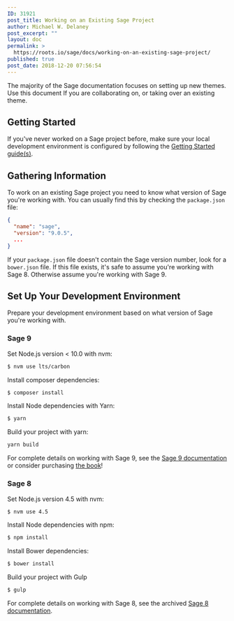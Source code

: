 ```yaml
---
ID: 31921
post_title: Working on an Existing Sage Project
author: Michael W. Delaney
post_excerpt: ""
layout: doc
permalink: >
  https://roots.io/sage/docs/working-on-an-existing-sage-project/
published: true
post_date: 2018-12-20 07:56:54
---
```

The majority of the Sage documentation focuses on setting up new themes. Use this document If you are collaborating on, or taking over an existing theme.

## Getting Started

If you've never worked on a Sage project before, make sure your local development environment is configured by following the [Getting Started guide(s)](https://roots.io/getting-started/docs/development-environment-recommendations/).

## Gathering Information

To work on an existing Sage project you need to know what version of Sage you're working with. You can usually find this by checking the `package.json` file:

```json
{
  "name": "sage",
  "version": "9.0.5",
  ...
}
```

If your `package.json` file doesn't contain the Sage version number, look for a `bower.json` file. If this file exists, it's safe to assume you're working with Sage 8. Otherwise assume you're working with Sage 9.

## Set Up Your Development Environment

Prepare your development environment based on what version of Sage you're working with.

### Sage 9

Set Node.js version < 10.0 with nvm:

```sh
$ nvm use lts/carbon
```

Install composer dependencies:

```sh
$ composer install
```

Install Node dependencies with Yarn:

```sh
$ yarn
```

Build your project with yarn:

```sh
yarn build
```

For complete details on working with Sage 9, see the [Sage 9 documentation](https://roots.io/sage/docs/theme-installation/) or consider purchasing [the book](https://roots.io/books/theme-development-with-sage/)!

### Sage 8

Set Node.js version 4.5 with nvm:

```sh
$ nvm use 4.5
```

Install Node dependencies with npm:

```sh
$ npm install
```

Install Bower dependencies:

```sh
$ bower install
```

Build your project with Gulp

```sh
$ gulp
```

For complete details on working with Sage 8, see the archived [Sage 8 documentation](https://github.com/roots/docs/tree/e4770f667c54d5bab0aa42e24f07ec0d4524d207/sage).